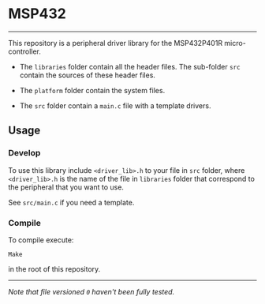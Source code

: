 # MSP432
---

This repository is a peripheral driver library for the MSP432P401R micro-controller.

* The `libraries` folder contain all the header files. The sub-folder `src` contain the sources of these header files.

* The `platform` folder contain the system files.

* The `src` folder contain a `main.c` file with a template drivers.

## Usage

### Develop
To use this library include `<driver_lib>.h` to your file in `src` folder, where `<driver_lib>.h` is the name of the file in `libraries` folder that correspond to the peripheral that you want to use.

See `src/main.c` if you need a template.

### Compile
To compile execute:
```
Make
```
in the root of this repository.

---
*Note that file versioned `0` haven't been fully tested.*
